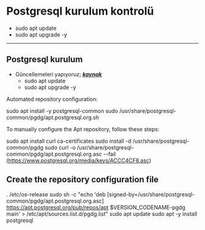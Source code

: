 # Postgresql  kurulum kontrolü

- sudo apt update
- sudo apt upgrade -y

---

## Postgresql kurulum

- Güncellemeleri yapıyoruz;
[***kaynak***](´https://docs.docker.com/engine/install/ubuntu/#install-using-the-repository`)
  - sudo apt update
  - sudo apt upgrade -y

Automated repository configuration:

sudo apt install -y postgresql-common
sudo /usr/share/postgresql-common/pgdg/apt.postgresql.org.sh

To manually configure the Apt repository, follow these steps:

sudo apt install curl ca-certificates
sudo install -d /usr/share/postgresql-common/pgdg
sudo curl -o /usr/share/postgresql-common/pgdg/apt.postgresql.org.asc --fail (https://www.postgresql.org/media/keys/ACCC4CF8.asc)

## Create the repository configuration file

. /etc/os-release
sudo sh -c "echo 'deb [signed-by=/usr/share/postgresql-common/pgdg/apt.postgresql.org.asc] https://apt.postgresql.org/pub/repos/apt $VERSION_CODENAME-pgdg main' > /etc/apt/sources.list.d/pgdg.list"
sudo apt update
sudo apt -y install postgresql
